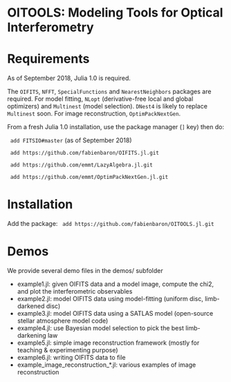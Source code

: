 # OITOOLS: Modeling Tools for Optical Interferometry

# Requirements

As of September 2018, Julia 1.0 is required.

The ```OIFITS```, ```NFFT```, ```SpecialFunctions``` and ```NearestNeighbors``` packages are required. For model fitting, ```NLopt``` (derivative-free local and global optimizers) and ```Multinest``` (model selection). ```DNest4``` is likely to replace ```Multinest``` soon.
For image reconstruction, ```OptimPackNextGen```.

From a fresh Julia 1.0 installation, use the package manager (```]``` key) then do:

``` add FITSIO#master``` (as of September 2018)

``` add https://github.com/fabienbaron/OIFITS.jl.git```

``` add https://github.com/emmt/LazyAlgebra.jl.git```

``` add https://github.com/emmt/OptimPackNextGen.jl.git```

# Installation

Add the package:
``` add https://github.com/fabienbaron/OITOOLS.jl.git```

# Demos
We provide several demo files in the demos/ subfolder
* example1.jl: given OIFITS data and a model image, compute the chi2, and plot the interferometric observables
* example2.jl: model OIFITS data using model-fitting (uniform disc, limb-darkened disc)
* example3.jl: model OIFITS data using a SATLAS model (open-source stellar atmosphere model code)
* example4.jl: use Bayesian model selection to pick the best limb-darkening law
* example5.jl: simple image reconstruction framework (mostly for teaching & experimenting purpose)
* example6.jl: writing OIFITS data to file
* example_image_reconstruction_*.jl: various examples of image reconstruction
